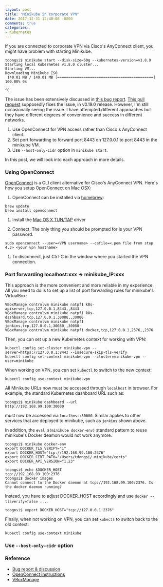 ```yaml
---
layout: post
title: "Minikube in corporate VPN"
date: 2017-12-31 12:40:08 -0800
comments: true
categories: 
- Kubernetes
---
```


If you are connected to corporate VPN via Cisco's AnyConnect client, you might have problem with starting Minikube.

```
tdongsi$ minikube start --disk-size=50g --kubernetes-version=v1.8.0
Starting local Kubernetes v1.8.0 cluster...
Starting VM...
Downloading Minikube ISO
 140.01 MB / 140.01 MB [============================================] 100.00% 0s

^C
```

<!--more-->

The issue has been extensively discussed in [this bug report](https://github.com/kubernetes/minikube/issues/1099).
[This pull request](https://github.com/kubernetes/minikube/pull/1329) supposedly fixes the issue, in v0.19.0 release.
However, I'm still occasionally seeing the issue.
I have attempted different approaches but they have different degrees of convenience and success in different networks.

1. Use OpenConnect for VPN access rather than Cisco's AnyConnect client.
1. Set port forwarding to forward port 8443 on 127.0.0.1 to port 8443 in the minikube VM.
1. Use `--host-only-cidr` option in `minikube start`.

In this post, we will look into each approach in more details.

### Using OpenConnect

[OpenConnect](http://www.infradead.org/openconnect/) is a CLI client alternative for Cisco's AnyConnect VPN.
Here's how you setup OpenConnect on Mac OSX:

1. OpenConnect can be installed via [homebrew](http://mxcl.github.com/homebrew/):

```
brew update
brew install openconnect
```
1. Install the [Mac OS X TUN/TAP](http://tuntaposx.sourceforge.net/) driver

1. Connect. The only thing you should be prompted for is your VPN password.

```
sudo openconnect --user=<VPN username> --cafile=<.pem file from step 4.3> <your vpn hostname>
```

1. To disconnect, just Ctrl-C in the window where you started the VPN connection.

### Port forwarding localhost:xxx -> minikube_IP:xxx

This approach is the more convenient and more reliable in my experience.
All you need to do is to set up a list of port forwarding rules for minikube's VirtualBox:

```
VBoxManage controlvm minikube natpf1 k8s-apiserver,tcp,127.0.0.1,8443,,8443
VBoxManage controlvm minikube natpf1 k8s-dashboard,tcp,127.0.0.1,30000,,30000
VBoxManage controlvm minikube natpf1 jenkins,tcp,127.0.0.1,30080,,30080
VBoxManage controlvm minikube natpf1 docker,tcp,127.0.0.1,2376,,2376
```

Then, you can set up a new Kubernetes context for working with VPN:

```
kubectl config set-cluster minikube-vpn --server=https://127.0.0.1:8443 --insecure-skip-tls-verify
kubectl config set-context minikube-vpn --cluster=minikube-vpn --user=minikube
```

When working on VPN, you can set `kubectl` to switch to the new context:

```
kubectl config use-context minikube-vpn
```

All Minikube URLs now must be accessed through `localhost` in browser.
For example, the standard Kubernetes dashboard URL such as:

```
tdongsi$ minikube dashboard --url
http://192.168.99.100:30000
```

must now be accessed via `localhost:30000`.
Similar applies to other services that are deployed to minikube, such as `jenkins` shown above.

In addition, the `eval $(minikube docker-env)` standard pattern to reuse minikube's Docker deamon would not work anymore.

```
tdongsi$ minikube docker-env
export DOCKER_TLS_VERIFY="1"
export DOCKER_HOST="tcp://192.168.99.100:2376"
export DOCKER_CERT_PATH="/Users/tdongsi/.minikube/certs"
export DOCKER_API_VERSION="1.23"

tdongsi$ echo $DOCKER_HOST
tcp://192.168.99.100:2376
tdongsi$ docker images
Cannot connect to the Docker daemon at tcp://192.168.99.100:2376. Is the docker daemon running?
```

Instead, you have to adjust DOCKER_HOST accordingly and use `docker --tlsverify=false ...`.

```
tdognsi$ export DOCKER_HOST="tcp://127.0.0.1:2376" 
```

Finally, when not working on VPN, you can set `kubectl` to switch back to the old context:

```
kubectl config use-context minikube
```

### Use `--host-only-cidr` option



### Reference

* [Bug report & discussion](https://github.com/kubernetes/minikube/issues/1099)
* [OpenConnect instructions](https://gist.github.com/moklett/3170636)
* [VBoxManage](https://www.virtualbox.org/manual/ch08.html#vboxmanage-controlvm)